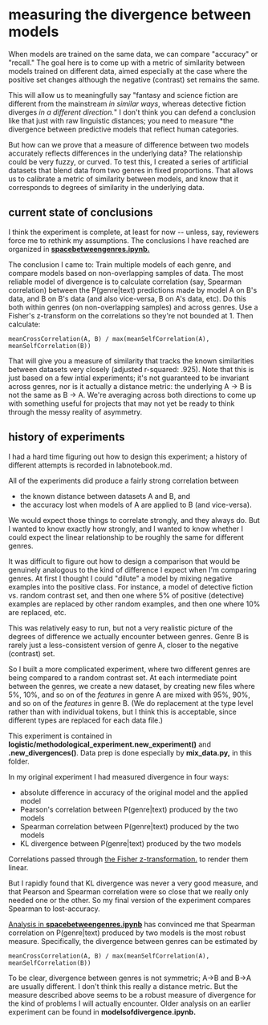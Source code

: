 measuring the divergence between models
=====================================

When models are trained on the same data, we can compare "accuracy" or "recall." The goal here is to come up with a metric of similarity between models trained on different data, aimed especially at the case where the positive set changes although the negative (contrast) set remains the same. 

This will allow us to meaningfully say "fantasy and science fiction are different from the mainstream *in similar ways*, whereas detective fiction diverges *in a different direction.*" I don't think you can defend a conclusion like that just with raw linguistic distances; you need to measure *the divergence between predictive models that reflect human categories.

But how can we prove that a measure of difference between two models accurately reflects differences in the underlying data? The relationship could be very fuzzy, or curved. To test this, I created a series of artificial datasets that blend data from two genres in fixed proportions. That allows us to calibrate a metric of similarity between models, and know that it corresponds to degrees of similarity in the underlying data.

current state of conclusions
----------------------------
I think the experiment is complete, at least for now -- unless, say, reviewers force me to rethink my assumptions. The conclusions I have reached are organized in [**spacebetweengenres.ipynb.**](https://github.com/tedunderwood/measureperspective/blob/master/measuredivergence/spacebetweengenres.ipynb)

The conclusion I came to: Train multiple models of each genre, and compare models based on non-overlapping samples of data. The most reliable model of divergence is to calculate correlation (say, Spearman correlation) between the P(genre|text) predictions made by model A on B's data, and B on B's data (and also vice-versa, B on A's data, etc). Do this both within genres (on non-overlapping samples) and across genres. Use a Fisher's z-transform on the correlations so they're not bounded at 1. Then calculate:

    meanCrossCorrelation(A, B) / max(meanSelfCorrelation(A), meanSelfCorrelation(B))

That will give you a measure of similarity that tracks the known similarities between datasets very closely (adjusted r-squared: .925). Note that this is just based on a few intial experiments; it's not guaranteed to be invariant across genres, nor is it actually a distance metric: the underlying A -> B is not the same as B -> A. We're averaging across both directions to come up with something useful for projects that may not yet be ready to think through the messy reality of asymmetry.

history of experiments
----------------------

I had a hard time figuring out how to design this experiment; a history of different attempts is recorded in labnotebook.md.

All of the experiments did produce a fairly strong correlation between 

* the known distance between datasets A and B, and 
* the accuracy lost when models of A are applied to B (and vice-versa). 

We would expect those things to correlate strongly, and they always do. But I wanted to know exactly how strongly, and I wanted to know whether I could expect the linear relationship to be roughly the same for different genres.

It was difficult to figure out how to design a comparison that would be genuinely analogous to the kind of difference I expect when I'm comparing genres. At first I thought I could "dilute" a model by mixing negative examples into the positive class. For instance, a model of detective fiction vs. random contrast set, and then one where 5% of positive (detective) examples are replaced by other random examples, and then one where 10% are replaced, etc.

This was relatively easy to run, but not a very realistic picture of the degrees of difference we actually encounter between genres. Genre B is rarely just a less-consistent version of genre A, closer to the negative (contrast) set.

So I built a more complicated experiment, where two different genres are being compared to a random contrast set. At each intermediate point between the genres, we create a new dataset, by creating new files where 5%, 10%, and so on of the *features* in genre A are mixed with 95%, 90%, and so on of the *features* in genre B. (We do replacement at the type level rather than with individual tokens, but I think this is acceptable, since different types are replaced for each data file.)

This experiment is contained in **logistic/methodological_experiment.new_experiment()** and **.new_divergences()**. Data prep is done especially by **mix_data.py,** in this folder.

In my original experiment I had measured divergence in four ways:

* absolute difference in accuracy of the original model and the applied model
* Pearson's correlation between P(genre|text) produced by the two models
* Spearman correlation between P(genre|text) produced by the two models
* KL divergence between P(genre|text) produced by the two models

Correlations passed through [the Fisher z-transformation.](https://en.wikipedia.org/wiki/Fisher_transformation) to render them linear.

But I rapidly found that KL divergence was never a very good measure, and that Pearson and Spearman correlation were so close that we really only needed one or the other. So my final version of the experiment compares Spearman to lost-accuracy.

[Analysis in **spacebetweengenres.ipynb**](https://github.com/tedunderwood/measureperspective/blob/master/measuredivergence/spacebetweengenres.ipynb) has convinced me that Spearman correlation on P(genre|text) produced by two models is the most robust measure. Specifically, the divergence between genres can be estimated by

    meanCrossCorrelation(A, B) / max(meanSelfCorrelation(A), meanSelfCorrelation(B))

To be clear, divergence between genres is not symmetric; A->B and B->A are usually different. I don't think this really a distance metric. But the measure described above seems to be a robust measure of divergence for the kind of problems I will actually encounter. Older analysis on an earlier experiment can be found in **modelsofdivergence.ipynb.**